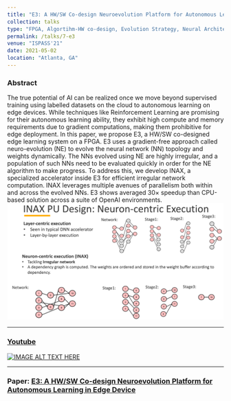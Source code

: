 ```yaml
---
title: "E3: A HW/SW Co-design Neuroevolution Platform for Autonomous Learning in Edge Device"
collection: talks
type: "FPGA, Algortihm-HW co-design, Evolution Strategy, Neural Architecure Search, Edge ML"
permalink: /talks/7-e3
venue: "ISPASS'21"
date: 2021-05-02
location: "Atlanta, GA"
--- 
```

### Abstract
The true potential of AI can be realized once
we move beyond supervised training using labelled datasets
on the cloud to autonomous learning on edge devices. While
techniques like Reinforcement Learning are promising for their
autonomous learning ability, they exhibit high compute and memory requirements due to gradient computations, making them
prohibitive for edge deployment. In this paper, we propose E3, a
HW/SW co-designed edge learning system on a FPGA. E3 uses a
gradient-free approach called neuro-evolution (NE) to evolve the
neural network (NN) topology and weights dynamically. The NNs
evolved using NE are highly irregular, and a population of such
NNs need to be evaluated quickly in order for the NE algorithm
to make progress. To address this, we develop INAX, a specialized
accelerator inside E3 for efficient irregular network computation.
INAX leverages multiple avenues of parallelism both within and
across the evolved NNs. E3 shows averaged 30× speedup than
CPU-based solution across a suite of OpenAI environments.
![img_5.png](img_5.png)


------
### [Youtube]((https://www.youtube.com/watch?v=M_26Vaz30oU))
[![IMAGE ALT TEXT HERE](https://img.youtube.com/vi/M_26Vaz30oU/0.jpg)](https://www.youtube.com/watch?v=M_26Vaz30oU)

-----------
### Paper: [E3: A HW/SW Co-design Neuroevolution Platform for Autonomous Learning in Edge Device]( https://ieeexplore.ieee.org/document/9408212)
